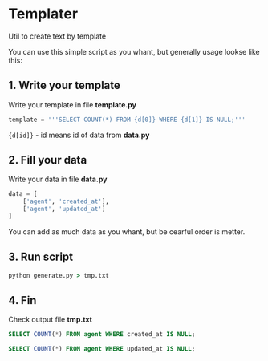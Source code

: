 # Templater

Util to create text by template

You can use this simple script as you whant, but generally usage lookse like this:

## 1. Write your template
Write your template in file **template.py**

```python
template = '''SELECT COUNT(*) FROM {d[0]} WHERE {d[1]} IS NULL;'''
```

`{d[id]}` - id means id of data from **data.py**

## 2. Fill your data
Write your data in file **data.py**

```python
data = [
    ['agent', 'created_at'],
    ['agent', 'updated_at']
]
```
You can add as much data as you whant, but be cearful order is metter.

## 3. Run script
```cmd
python generate.py > tmp.txt
```

## 4. Fin
Check output file **tmp.txt**

```sql
SELECT COUNT(*) FROM agent WHERE created_at IS NULL;

SELECT COUNT(*) FROM agent WHERE updated_at IS NULL;
```
